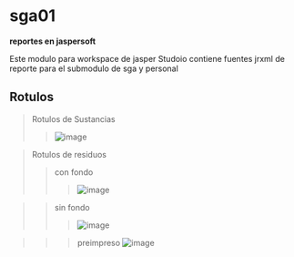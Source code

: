 # sga01
**reportes en jaspersoft**

Este modulo para workspace de jasper Studoio contiene fuentes jrxml de reporte para el submodulo de sga y personal

## Rotulos

> Rotulos de Sustancias
>> ![image](https://user-images.githubusercontent.com/5493036/191299682-bff77bd5-017b-4321-8b65-af0ad8f8dee1.png)

> Rotulos de residuos
>> con fondo
>>> ![image](https://user-images.githubusercontent.com/5493036/191298621-1275c1e1-dd4d-415b-9d34-c88b740b83f1.png)

>> sin fondo
>>> ![image](https://user-images.githubusercontent.com/5493036/191298855-6dbdda0e-f3dc-4a2f-ba75-8cb57caed876.png)

>>> preimpreso
>> ![image](https://user-images.githubusercontent.com/5493036/191299212-92efad98-4fbc-4e88-a3ea-57ad8834e55e.png)

